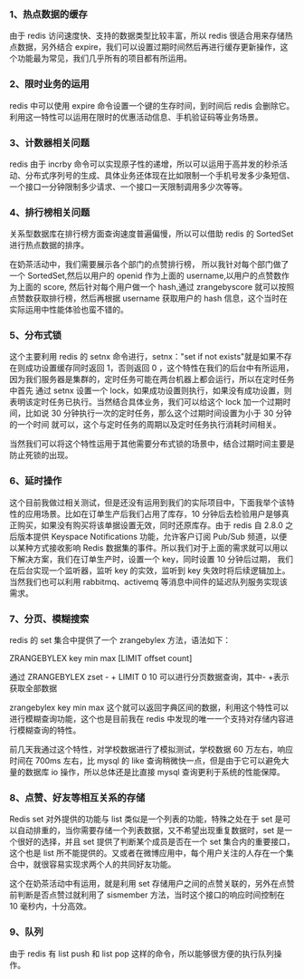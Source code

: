 ### 1、热点数据的缓存

由于 redis 访问速度快、支持的数据类型比较丰富，所以 redis 很适合用来存储热点数据，另外结合 expire，我们可以设置过期时间然后再进行缓存更新操作，这个功能最为常见，我们几乎所有的项目都有所运用。

### 2、限时业务的运用

redis 中可以使用 expire 命令设置一个键的生存时间，到时间后 redis 会删除它。利用这一特性可以运用在限时的优惠活动信息、手机验证码等业务场景。

### 3、计数器相关问题

redis 由于 incrby 命令可以实现原子性的递增，所以可以运用于高并发的秒杀活动、分布式序列号的生成、具体业务还体现在比如限制一个手机号发多少条短信、一个接口一分钟限制多少请求、一个接口一天限制调用多少次等等。

### 4、排行榜相关问题

关系型数据库在排行榜方面查询速度普遍偏慢，所以可以借助 redis 的 SortedSet 进行热点数据的排序。

在奶茶活动中，我们需要展示各个部门的点赞排行榜， 所以我针对每个部门做了一个 SortedSet,然后以用户的 openid 作为上面的 username,以用户的点赞数作为上面的 score, 然后针对每个用户做一个 hash,通过 zrangebyscore 就可以按照点赞数获取排行榜，然后再根据 username 获取用户的 hash 信息，这个当时在实际运用中性能体验也蛮不错的。

### 5、分布式锁

这个主要利用 redis 的 setnx 命令进行，setnx："set if not exists"就是如果不存在则成功设置缓存同时返回 1，否则返回 0 ，这个特性在我们的后台中有所运用，因为我们服务器是集群的，定时任务可能在两台机器上都会运行，所以在定时任务中首先 通过 setnx 设置一个 lock，如果成功设置则执行，如果没有成功设置，则表明该定时任务已执行。当然结合具体业务，我们可以给这个 lock 加一个过期时间，比如说 30 分钟执行一次的定时任务，那么这个过期时间设置为小于 30 分钟的一个时间 就可以，这个与定时任务的周期以及定时任务执行消耗时间相关。

当然我们可以将这个特性运用于其他需要分布式锁的场景中，结合过期时间主要是防止死锁的出现。

### 6、延时操作

这个目前我做过相关测试，但是还没有运用到我们的实际项目中，下面我举个该特性的应用场景。比如在订单生产后我们占用了库存，10 分钟后去检验用户是够真正购买，如果没有购买将该单据设置无效，同时还原库存。由于 redis 自 2.8.0 之后版本提供 Keyspace Notifications 功能，允许客户订阅 Pub/Sub 频道，以便以某种方式接收影响 Redis 数据集的事件。所以我们对于上面的需求就可以用以下解决方案，我们在订单生产时，设置一个 key，同时设置 10 分钟后过期， 我们在后台实现一个监听器，监听 key 的实效，监听到 key 失效时将后续逻辑加上。当然我们也可以利用 rabbitmq、activemq 等消息中间件的延迟队列服务实现该需求。

### 7、分页、模糊搜索

redis 的 set 集合中提供了一个 zrangebylex 方法，语法如下：

ZRANGEBYLEX key min max [LIMIT offset count]

通过 ZRANGEBYLEX zset - + LIMIT 0 10 可以进行分页数据查询，其中- +表示获取全部数据

zrangebylex key min max 这个就可以返回字典区间的数据，利用这个特性可以进行模糊查询功能，这个也是目前我在 redis 中发现的唯一一个支持对存储内容进行模糊查询的特性。

前几天我通过这个特性，对学校数据进行了模拟测试，学校数据 60 万左右，响应时间在 700ms 左右，比 mysql 的 like 查询稍微快一点，但是由于它可以避免大量的数据库 io 操作，所以总体还是比直接 mysql 查询更利于系统的性能保障。

### 8、点赞、好友等相互关系的存储

Redis set 对外提供的功能与 list 类似是一个列表的功能，特殊之处在于 set 是可以自动排重的，当你需要存储一个列表数据，又不希望出现重复数据时，set 是一个很好的选择，并且 set 提供了判断某个成员是否在一个 set 集合内的重要接口，这个也是 list 所不能提供的。又或者在微博应用中，每个用户关注的人存在一个集合中，就很容易实现求两个人的共同好友功能。

这个在奶茶活动中有运用，就是利用 set 存储用户之间的点赞关联的，另外在点赞前判断是否点赞过就利用了 sismember 方法，当时这个接口的响应时间控制在 10 毫秒内，十分高效。

### 9、队列

由于 redis 有 list push 和 list pop 这样的命令，所以能够很方便的执行队列操作。
